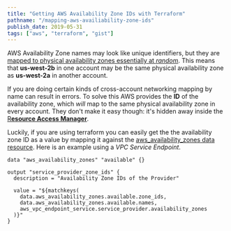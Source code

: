 ```yaml
---
title: "Getting AWS Availability Zone IDs with Terraform"
pathname: "/mapping-aws-availiability-zone-ids"
publish_date: 2019-05-31
tags: ["aws", "terraform", "gist"]
---
```


AWS Availability Zone names may look like unique identifiers, but they are [mapped to physical availability zones essentially at *random*](https://docs.aws.amazon.com/ram/latest/userguide/working-with-az-ids.html). This means that **us-west-2b** in one account may be the same physical availability zone as **us-west-2a** in another account.

If you are doing certain kinds of cross-account networking mapping by name can result in errors. To solve this AWS provides the **ID** of the availability zone, which *will* map to the same physical availability zone in every account. They don't make it easy though: it's hidden away inside the [R**esource Access Manager**]( https://console.aws.amazon.com/ram).

 Luckily, if you are using terraform you can easily get the the availability zone ID as a value by mapping it against the [aws_availability_zones data resource](https://www.terraform.io/docs/providers/aws/d/availability_zones.html). Here is an example using a *VPC Service Endpoint*.

    data "aws_availability_zones" "available" {}
    
    output "service_provider_zone_ids" {
      description = "Availability Zone IDs of the Provider"
    
      value = "${matchkeys(
        data.aws_availability_zones.available.zone_ids,
        data.aws_availability_zones.available.names,
        aws_vpc_endpoint_service.service_provider.availability_zones
      )}"
    }
    
